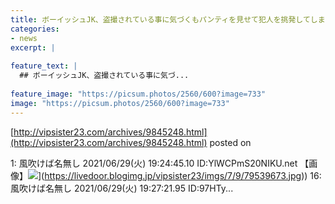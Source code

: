```yaml
---
title: ボーイッシュJK、盗撮されている事に気づくもパンティを見せて犯人を挑発してしまう
categories:
- news
excerpt: |
  
feature_text: |
  ## ボーイッシュJK、盗撮されている事に気づ...
  
feature_image: "https://picsum.photos/2560/600?image=733"
image: "https://picsum.photos/2560/600?image=733"
---
```


[http://vipsister23.com/archives/9845248.html](http://vipsister23.com/archives/9845248.html)
posted on 

<!--more-->

1: 風吹けば名無し 2021/06/29(火) 19:24:45.10 ID:YlWCPmS20NIKU.net 【画像】![](https://livedoor.blogimg.jp/vipsister23/imgs/8/c/8c2dd0f1.jpg[https://livedoor.blogimg.jp/vipsister23/imgs/7/9/79539673.jpg)](https://livedoor.blogimg.jp/vipsister23/imgs/7/9/79539673.jpg)) 16: 風吹けば名無し 2021/06/29(火) 19:27:21.95 ID:97HTy...
